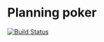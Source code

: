 # Planning poker
[![Build Status](https://travis-ci.org/somenugget/planning-poker.svg?branch=master)](https://travis-ci.org/somenugget/planning-poker)
